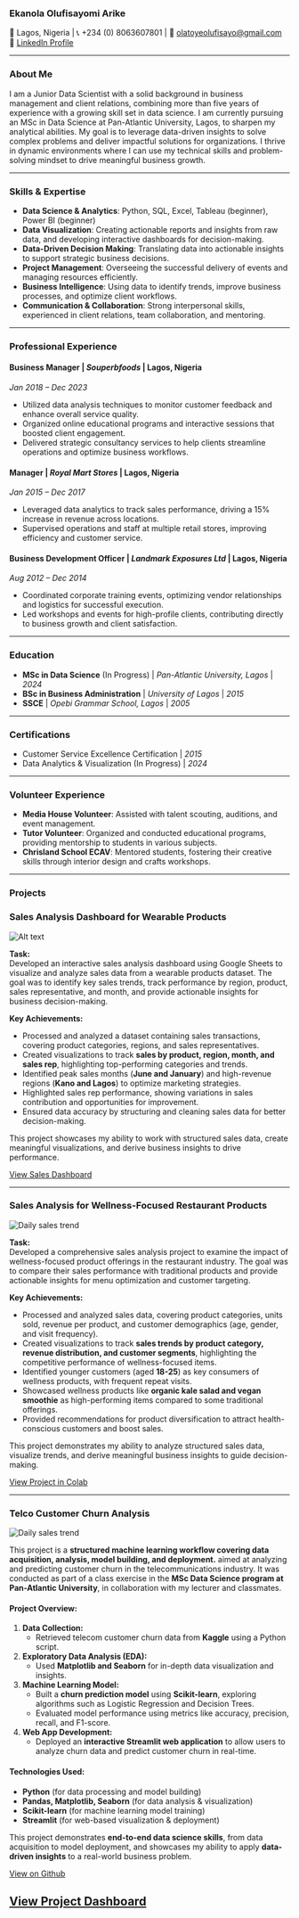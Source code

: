 ### **Ekanola Olufisayomi Arike**  
📍 Lagos, Nigeria | 📞 +234 (0) 8063607801 | 📧 olatoyeolufisayo@gmail.com  
🔗 [LinkedIn Profile](https://www.linkedin.com/in/ekanola-olufisayomi-b3543963/)

---

### **About Me**
I am a Junior Data Scientist with a solid background in business management and client relations, combining more than five years of experience with a growing skill set in data science. I am currently pursuing an MSc in Data Science at Pan-Atlantic University, Lagos, to sharpen my analytical abilities. My goal is to leverage data-driven insights to solve complex problems and deliver impactful solutions for organizations. I thrive in dynamic environments where I can use my technical skills and problem-solving mindset to drive meaningful business growth.

---

### **Skills & Expertise**
- **Data Science & Analytics**: Python, SQL, Excel, Tableau (beginner), Power BI (beginner)
- **Data Visualization**: Creating actionable reports and insights from raw data, and developing interactive dashboards for decision-making.
- **Data-Driven Decision Making**: Translating data into actionable insights to support strategic business decisions.
- **Project Management**: Overseeing the successful delivery of events and managing resources efficiently.
- **Business Intelligence**: Using data to identify trends, improve business processes, and optimize client workflows.
- **Communication & Collaboration**: Strong interpersonal skills, experienced in client relations, team collaboration, and mentoring.

---

### **Professional Experience**

#### **Business Manager** | *Souperbfoods* | Lagos, Nigeria  
*Jan 2018 – Dec 2023*  
- Utilized data analysis techniques to monitor customer feedback and enhance overall service quality.  
- Organized online educational programs and interactive sessions that boosted client engagement.  
- Delivered strategic consultancy services to help clients streamline operations and optimize business workflows.

#### **Manager** | *Royal Mart Stores* | Lagos, Nigeria  
*Jan 2015 – Dec 2017*  
- Leveraged data analytics to track sales performance, driving a 15% increase in revenue across locations.  
- Supervised operations and staff at multiple retail stores, improving efficiency and customer service.

#### **Business Development Officer** | *Landmark Exposures Ltd* | Lagos, Nigeria  
*Aug 2012 – Dec 2014*  
- Coordinated corporate training events, optimizing vendor relationships and logistics for successful execution.  
- Led workshops and events for high-profile clients, contributing directly to business growth and client satisfaction.

---

### **Education**

- **MSc in Data Science** (In Progress) | *Pan-Atlantic University, Lagos* | *2024*  
- **BSc in Business Administration** | *University of Lagos* | *2015*  
- **SSCE** | *Opebi Grammar School, Lagos* | *2005*

---

### **Certifications**

- Customer Service Excellence Certification | *2015*  
- Data Analytics & Visualization (In Progress) | *2024*

---

### **Volunteer Experience**

- **Media House Volunteer**: Assisted with talent scouting, auditions, and event management.
- **Tutor Volunteer**: Organized and conducted educational programs, providing mentorship to students in various subjects.
- **Chrisland School ECAV**: Mentored students, fostering their creative skills through interior design and crafts workshops.

---

### **Projects**  

### **Sales Analysis Dashboard for Wearable Products**  

![Alt text](./assets/wearable.jpg)

**Task:**  
Developed an interactive sales analysis dashboard using Google Sheets to visualize and analyze sales data from a wearable products dataset. The goal was to identify key sales trends, track performance by region, product, sales representative, and month, and provide actionable insights for business decision-making.  

**Key Achievements:**  
- Processed and analyzed a dataset containing sales transactions, covering product categories, regions, and sales representatives.  
- Created visualizations to track **sales by product, region, month, and sales rep**, highlighting top-performing categories and trends.  
- Identified peak sales months (**June and January**) and high-revenue regions (**Kano and Lagos**) to optimize marketing strategies.  
- Highlighted sales rep performance, showing variations in sales contribution and opportunities for improvement.  
- Ensured data accuracy by structuring and cleaning sales data for better decision-making.  

This project showcases my ability to work with structured sales data, create meaningful visualizations, and derive business insights to drive performance.  

[View Sales Dashboard](https://docs.google.com/spreadsheets/d/1K0Tg6Lycaixn8HUTXeyz2uMYtSPyujKknYlo7w_7N3I/edit?usp=sharing)


---

### **Sales Analysis for Wellness-Focused Restaurant Products**  

![Daily sales trend](./assets/daily_trends.png)

**Task:**  
Developed a comprehensive sales analysis project to examine the impact of wellness-focused product offerings in the restaurant industry. The goal was to compare their sales performance with traditional products and provide actionable insights for menu optimization and customer targeting.  

**Key Achievements:**  
- Processed and analyzed sales data, covering product categories, units sold, revenue per product, and customer demographics (age, gender, and visit frequency).  
- Created visualizations to track **sales trends by product category, revenue distribution, and customer segments**, highlighting the competitive performance of wellness-focused items.  
- Identified younger customers (aged **18-25**) as key consumers of wellness products, with frequent repeat visits.  
- Showcased wellness products like **organic kale salad and vegan smoothie** as high-performing items compared to some traditional offerings.  
- Provided recommendations for product diversification to attract health-conscious customers and boost sales.  

This project demonstrates my ability to analyze structured sales data, visualize trends, and derive meaningful business insights to guide decision-making.

[View Project in Colab](https://colab.research.google.com/drive/1AhExRiiSQWHJWwDqEa6pkpI6XSxa2uwg?usp=sharing)


---

### **Telco Customer Churn Analysis**  
![Daily sales trend](./assets/correlation_map.jpg)

This project is a  **structured machine learning workflow covering data acquisition, analysis, model building, and deployment.** aimed at analyzing and predicting customer churn in the telecommunications industry. It was conducted as part of a class exercise in the **MSc Data Science program at Pan-Atlantic University**, in collaboration with my lecturer and classmates.  

#### **Project Overview:**  
1. **Data Collection:**  
   - Retrieved telecom customer churn data from **Kaggle** using a Python script.  
2. **Exploratory Data Analysis (EDA):**  
   - Used **Matplotlib and Seaborn** for in-depth data visualization and insights.  
3. **Machine Learning Model:**  
   - Built a **churn prediction model** using **Scikit-learn**, exploring algorithms such as Logistic Regression and Decision Trees.  
   - Evaluated model performance using metrics like accuracy, precision, recall, and F1-score.  
4. **Web App Development:**  
   - Deployed an **interactive Streamlit web application** to allow users to analyze churn data and predict customer churn in real-time.  

#### **Technologies Used:**  
- **Python** (for data processing and model building)  
- **Pandas, Matplotlib, Seaborn** (for data analysis & visualization)  
- **Scikit-learn** (for machine learning model training)  
- **Streamlit** (for web-based visualization & deployment)  

This project demonstrates **end-to-end data science skills**, from data acquisition to model deployment, and showcases my ability to apply **data-driven insights** to a real-world business problem.  



[View on Github](https://github.com/OlufisayomiEkanola/Telco-Customer-Churn-Analysis)  

[View Project Dashboard](https://telco-customer-churn-analysis-olufisayomi.streamlit.app/)
---


